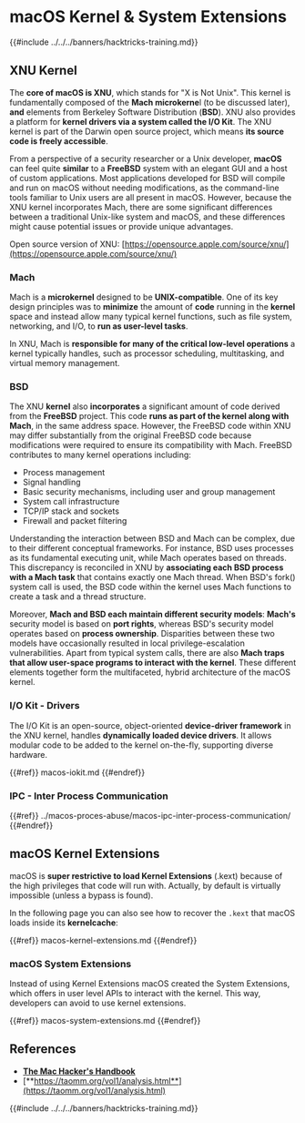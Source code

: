 # macOS Kernel & System Extensions

{{#include ../../../banners/hacktricks-training.md}}

## XNU Kernel

The **core of macOS is XNU**, which stands for "X is Not Unix". This kernel is fundamentally composed of the **Mach microkerne**l (to be discussed later), **and** elements from Berkeley Software Distribution (**BSD**). XNU also provides a platform for **kernel drivers via a system called the I/O Kit**. The XNU kernel is part of the Darwin open source project, which means **its source code is freely accessible**.

From a perspective of a security researcher or a Unix developer, **macOS** can feel quite **similar** to a **FreeBSD** system with an elegant GUI and a host of custom applications. Most applications developed for BSD will compile and run on macOS without needing modifications, as the command-line tools familiar to Unix users are all present in macOS. However, because the XNU kernel incorporates Mach, there are some significant differences between a traditional Unix-like system and macOS, and these differences might cause potential issues or provide unique advantages.

Open source version of XNU: [https://opensource.apple.com/source/xnu/](https://opensource.apple.com/source/xnu/)

### Mach

Mach is a **microkernel** designed to be **UNIX-compatible**. One of its key design principles was to **minimize** the amount of **code** running in the **kernel** space and instead allow many typical kernel functions, such as file system, networking, and I/O, to **run as user-level tasks**.

In XNU, Mach is **responsible for many of the critical low-level operations** a kernel typically handles, such as processor scheduling, multitasking, and virtual memory management.

### BSD

The XNU **kernel** also **incorporates** a significant amount of code derived from the **FreeBSD** project. This code **runs as part of the kernel along with Mach**, in the same address space. However, the FreeBSD code within XNU may differ substantially from the original FreeBSD code because modifications were required to ensure its compatibility with Mach. FreeBSD contributes to many kernel operations including:

- Process management
- Signal handling
- Basic security mechanisms, including user and group management
- System call infrastructure
- TCP/IP stack and sockets
- Firewall and packet filtering

Understanding the interaction between BSD and Mach can be complex, due to their different conceptual frameworks. For instance, BSD uses processes as its fundamental executing unit, while Mach operates based on threads. This discrepancy is reconciled in XNU by **associating each BSD process with a Mach task** that contains exactly one Mach thread. When BSD's fork() system call is used, the BSD code within the kernel uses Mach functions to create a task and a thread structure.

Moreover, **Mach and BSD each maintain different security models**: **Mach's** security model is based on **port rights**, whereas BSD's security model operates based on **process ownership**. Disparities between these two models have occasionally resulted in local privilege-escalation vulnerabilities. Apart from typical system calls, there are also **Mach traps that allow user-space programs to interact with the kernel**. These different elements together form the multifaceted, hybrid architecture of the macOS kernel.

### I/O Kit - Drivers

The I/O Kit is an open-source, object-oriented **device-driver framework** in the XNU kernel, handles **dynamically loaded device drivers**. It allows modular code to be added to the kernel on-the-fly, supporting diverse hardware.

{{#ref}}
macos-iokit.md
{{#endref}}

### IPC - Inter Process Communication

{{#ref}}
../macos-proces-abuse/macos-ipc-inter-process-communication/
{{#endref}}

## macOS Kernel Extensions

macOS is **super restrictive to load Kernel Extensions** (.kext) because of the high privileges that code will run with. Actually, by default is virtually impossible (unless a bypass is found).

In the following page you can also see how to recover the `.kext` that macOS loads inside its **kernelcache**:

{{#ref}}
macos-kernel-extensions.md
{{#endref}}

### macOS System Extensions

Instead of using Kernel Extensions macOS created the System Extensions, which offers in user level APIs to interact with the kernel. This way, developers can avoid to use kernel extensions.

{{#ref}}
macos-system-extensions.md
{{#endref}}

## References

- [**The Mac Hacker's Handbook**](https://www.amazon.com/-/es/Charlie-Miller-ebook-dp-B004U7MUMU/dp/B004U7MUMU/ref=mt_other?_encoding=UTF8&me=&qid=)
- [**https://taomm.org/vol1/analysis.html**](https://taomm.org/vol1/analysis.html)

{{#include ../../../banners/hacktricks-training.md}}
